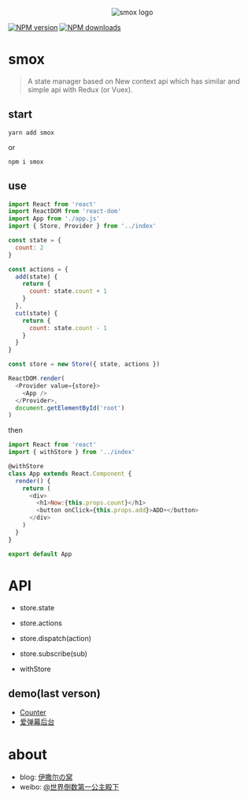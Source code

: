 <p align="center"><img src="http://ww1.sinaimg.cn/large/85564debgy1froiubji5aj207f03nq34.jpg" alt="smox logo"></p>

[![NPM version](https://img.shields.io/npm/v/smox.svg?style=flat)](https://npmjs.com/package/smox)
[![NPM downloads](https://img.shields.io/npm/dm/smox.svg?style=flat)](https://npmjs.com/package/smox)

# smox

> A state manager based on New context api which has similar and simple api with Redux (or Vuex).

## start

```shell
yarn add smox
```

or

```shell
npm i smox
```

## use

```javascript
import React from 'react'
import ReactDOM from 'react-dom'
import App from './app.js'
import { Store, Provider } from '../index'

const state = {
  count: 2
}

const actions = {
  add(state) {
    return {
      count: state.count + 1
    }
  },
  cut(state) {
    return {
      count: state.count - 1
    }
  }
}

const store = new Store({ state, actions })

ReactDOM.render(
  <Provider value={store}>
    <App />
  </Provider>,
  document.getElementById('root')
)
```
then 
```javascript
import React from 'react'
import { withStore } from '../index'

@withStore
class App extends React.Component {
  render() {
    return (
      <div>
        <h1>Now:{this.props.count}</h1>
        <button onClick={this.props.add}>ADD+</button>
      </div>
    )
  }
}

export default App
```

# API
* store.state
* store.actions
* store.dispatch(action)
* store.subscribe(sub)

* withStore

## demo(last verson)

* [Counter](https://github.com/132yse/smox-counter)
* [爱弹幕后台](https://github.com/132yse/idanmu-admin)

# about

* blog: [伊撒尔の窝](http://www.yisaer.com)
* weibo: [@世界倒数第一公主殿下](http://weibo.com/oreshura)
